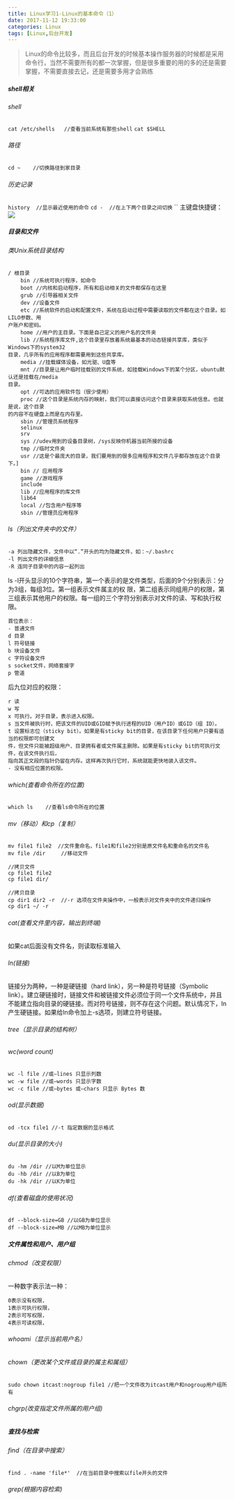 ```yaml
---
title: Linux学习1-Linux的基本命令（1）
date: 2017-11-12 19:33:00
categories: Linux
tags: [Linux,后台开发]
---
```

> Linux的命令比较多，而且后台开发的时候基本操作服务器的时候都是采用命令行，当然不需要所有的都一次掌握，但是很多重要的用的多的还是需要掌握，不需要直接去记，还是需要多用才会熟练


##### shell相关
###### shell
`cat /etc/shells   //查看当前系统有那些shell`
`cat $SHELL`
###### 路径
`cd ~    //切换路径到家目录`
###### 历史记录
`history  //显示最近使用的命令`
`cd -  //在上下两个目录之间切换`
``
主键盘快捷键：
![](https://github.com/mianhk/image-save/blob/master/mingling1.jpg?raw=true)

##### 目录和文件
###### 类Unix系统目录结构
```
/ 根目录
    bin //系统可执行程序，如命令
    boot //内核和启动程序，所有和启动相关的文件都保存在这里
    grub //引导器相关文件
    dev //设备文件
    etc //系统软件的启动和配置文件，系统在启动过程中需要读取的文件都在这个目录。如LILO参数、用
户账户和密码。
    home //用户的主目录。下面是自己定义的用户名的文件夹
    lib //系统程序库文件,这个目录里存放着系统最基本的动态链接共享库，类似于Windows下的system32
目录，几乎所有的应用程序都需要用到这些共享库。
    media //挂载媒体设备，如光驱、U盘等
    mnt //目录是让用户临时挂载别的文件系统，如挂载Windows下的某个分区，ubuntu默认还是挂载在/media
目录。
    opt //可选的应用软件包（很少使用）
    proc //这个目录是系统内存的映射，我们可以直接访问这个目录来获取系统信息。也就是说，这个目录
的内容不在硬盘上而是在内存里。
    sbin //管理员系统程序
    selinux
    srv
    sys //udev用到的设备目录树，/sys反映你机器当前所接的设备
    tmp //临时文件夹
    usr //这是个最庞大的目录，我们要用到的很多应用程序和文件几乎都存放在这个目录下。]
    bin // 应用程序
    game //游戏程序
    include
    lib //应用程序的库文件
    lib64
    local //包含用户程序等
    sbin //管理员应用程序
```

###### ls（列出文件夹中的文件）
```
-a 列出隐藏文件，文件中以“.”开头的均为隐藏文件，如：~/.bashrc
-l 列出文件的详细信息
-R 连同子目录中的内容一起列出
```

ls -l开头显示的10个字符串，第一个表示的是文件类型，后面的9个分别表示：分为3组，每组3位。第一组表示文件属主的权
限，第二组表示同组用户的权限，第三组表示其他用户的权限。每一组的三个字符分别表示对文件的读、写和执行权限。
```
首位表示：
- 普通文件
d 目录
l 符号链接
b 块设备文件
c 字符设备文件
s socket文件，网络套接字
p 管道
```
后九位对应的权限：
```
r 读
w 写
x 可执行。对于目录，表示进入权限。
s 当文件被执行时，把该文件的UID或GID赋予执行进程的UID（用户ID）或GID（组 ID）。
t 设置标志位（sticky bit）。如果是有sticky bit的目录，在该目录下任何用户只要有适当的权限即可创建文
件，但文件只能被超级用户、目录拥有者或文件属主删除。如果是有sticky bit的可执行文件，在该文件执行后，
指向其正文段的指针仍留在内存。这样再次执行它时，系统就能更快地装入该文件。
- 没有相应位置的权限。
```

###### which(查看命令所在的位置)
`which ls    //查看ls命令所在的位置`
###### mv（移动）和cp（复制）
```
mv file1 file2  //文件重命名，file1和file2分别是原文件名和重命名的文件名
mv file /dir     //移动文件
```

```
//拷贝文件
cp file1 file2
cp file1 dir/

//拷贝目录
cp dir1 dir2 -r  //-r 选项在文件夹操作中，一般表示对文件夹中的文件递归操作
cp dir1 ~/ -r
```
###### cat(查看文件里内容，输出到终端)
如果cat后面没有文件名，则读取标准输入

###### ln(链接)
链接分为两种，一种是硬链接（hard link），另一种是符号链接（Symbolic link）。建立硬链接时，链接文件和被链接文件必须位于同一个文件系统中，并且不能建立指向目录的硬链接。而对符号链接，则不存在这个问题。默认情况下，ln产生硬链接。如果给ln命令加上-s选项，则建立符号链接。
###### tree（显示目录的结构树）
###### wc(word count)
```
wc -l file //或–lines 只显示列数
wc -w file //或–words 只显示字数
wc -c file //或–bytes 或–chars 只显示 Bytes 数
```
###### od(显示数据)
```
od -tcx file1 //-t 指定数据的显示格式
```
###### du(显示目录的大小)
```
du -hm /dir //以M为单位显示
du -hb /dir //以B为单位
du -hk /dir //以K为单位
```
###### df(查看磁盘的使用状况)
```
df --block-size=GB //以GB为单位显示
df --block-size=MB //以MB为单位显示
```
##### 文件属性和用户、用户组
###### chmod（改变权限）
一种数字表示法一种：
```
0表示没有权限，
1表示可执行权限，
2表示可写权限，
4表示可读权限，
```
###### whoami（显示当前用户名）
###### chown（更改某个文件或目录的属主和属组）
```
sudo chown itcast:nogroup file1 //把一个文件改为itcast用户和nogroup用户组所有
```
###### chgrp(改变指定文件所属的用户组)
##### 查找与检索
###### find（在目录中搜索）
```find . -name 'file*'  //在当前目录中搜索以file开头的文件```
###### grep(根据内容检索)

